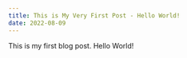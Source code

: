 ```yaml
---
title: This is My Very First Post - Hello World!
date: 2022-08-09
---
```


This is my first blog post. Hello World!
